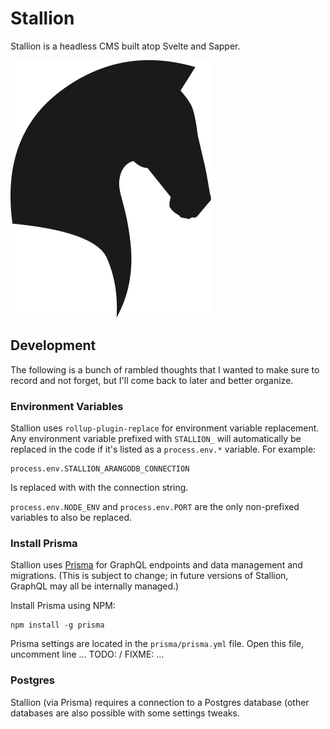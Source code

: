 # Stallion

Stallion is a headless CMS built atop Svelte and Sapper.

![Stallion logo](./static/svg/logo-public.svg)

## Development

The following is a bunch of rambled thoughts that I wanted to make sure to record and not forget, but I'll come back to later and better organize.

### Environment Variables

Stallion uses `rollup-plugin-replace` for environment variable replacement. Any environment variable prefixed with `STALLION_` will automatically be replaced in the code if it's listed as a `process.env.*` variable. For example:

	process.env.STALLION_ARANGODB_CONNECTION

Is replaced with with the connection string.

`process.env.NODE_ENV` and `process.env.PORT` are the only non-prefixed variables to also be replaced.

### Install Prisma

Stallion uses [Prisma](https://www.prisma.io) for GraphQL endpoints and data management and migrations. (This is subject to change; in future versions of Stallion, GraphQL may all be internally managed.)

Install Prisma using NPM:

	npm install -g prisma

Prisma settings are located in the `prisma/prisma.yml` file. Open this file, uncomment line ... TODO: / FIXME: ...

<!-- TODO: decide how to handle Prisma changes and generation... -->

### Postgres

Stallion (via Prisma) requires a connection to a Postgres database (other databases are also possible with some settings tweaks.

